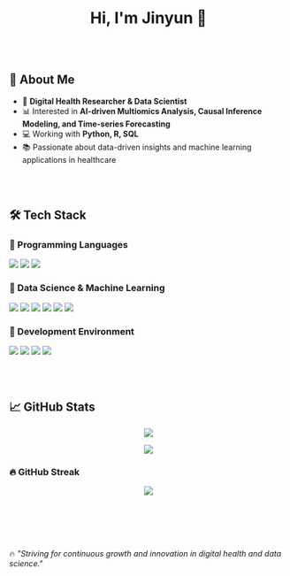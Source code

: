 <h1 align="center">Hi, I'm Jinyun 👋</h1>

<br><br>

## 🌱 About Me
- 🔬 **Digital Health Researcher & Data Scientist**
- 📊 Interested in **AI-driven Multiomics Analysis, Causal Inference Modeling, and Time-series Forecasting**
- 💻 Working with **Python, R, SQL**
- 📚 Passionate about data-driven insights and machine learning applications in healthcare

<br><br>

## 🛠️ Tech Stack
### 🔹 Programming Languages
<p>
  <img src="https://img.shields.io/badge/Python-3776AB?style=for-the-badge&logo=python&logoColor=white" />
  <img src="https://img.shields.io/badge/R-276DC3?style=for-the-badge&logo=r&logoColor=white" />
  <img src="https://img.shields.io/badge/SQL-4479A1?style=for-the-badge&logo=postgresql&logoColor=white" />
</p>

### 🔹 Data Science & Machine Learning
<p>
  <img src="https://img.shields.io/badge/scikit--learn-F7931E?style=for-the-badge&logo=scikit-learn&logoColor=white" />
  <img src="https://img.shields.io/badge/PyTorch-EE4C2C?style=for-the-badge&logo=pytorch&logoColor=white" />
  <img src="https://img.shields.io/badge/Matplotlib-11557C?style=for-the-badge&logo=matplotlib&logoColor=white" />
  <img src="https://img.shields.io/badge/Seaborn-009688?style=for-the-badge&logo=seaborn&logoColor=white" />
  <img src="https://img.shields.io/badge/Pandas-150458?style=for-the-badge&logo=pandas&logoColor=white" />
  <img src="https://img.shields.io/badge/NumPy-013243?style=for-the-badge&logo=numpy&logoColor=white" />
</p>

### 🔹 Development Environment
<p>
  <img src="https://img.shields.io/badge/Jupyter-F37626?style=for-the-badge&logo=jupyter&logoColor=white" />
  <img src="https://img.shields.io/badge/Anaconda-44A833?style=for-the-badge&logo=anaconda&logoColor=white" />
  <img src="https://img.shields.io/badge/VS%20Code-007ACC?style=for-the-badge&logo=visualstudiocode&logoColor=white" />
  <img src="https://img.shields.io/badge/Git-F05032?style=for-the-badge&logo=git&logoColor=white" />
</p>

<br><br>

## 📈 GitHub Stats
<p align="center">
  <img src="https://github-readme-stats.vercel.app/api/top-langs/?username=JinyunKim&layout=compact&theme=transparent" />
</p>

<p align="center">
  <img src="https://github-profile-summary-cards.vercel.app/api/cards/profile-details?username=JinyunKim&theme=transparent" />
</p>

### 🔥 GitHub Streak
<p align="center">
  <img src="https://github-readme-streak-stats.herokuapp.com/?user=JinyunKim&theme=transparent" />
</p>

<br><br>
---

🔥 *"Striving for continuous growth and innovation in digital health and data science."*
